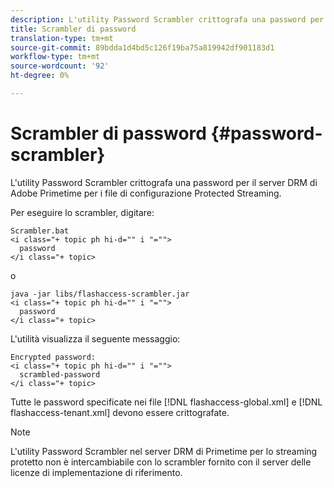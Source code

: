 ```yaml
---
description: L'utility Password Scrambler crittografa una password per il server DRM di Adobe Primetime per i file di configurazione Protected Streaming.
title: Scrambler di password
translation-type: tm+mt
source-git-commit: 89bdda1d4bd5c126f19ba75a819942df901183d1
workflow-type: tm+mt
source-wordcount: '92'
ht-degree: 0%

---
```



# Scrambler di password {#password-scrambler}

L&#39;utility Password Scrambler crittografa una password per il server DRM di Adobe Primetime per i file di configurazione Protected Streaming.

Per eseguire lo scrambler, digitare:

```
Scrambler.bat  
<i class="+ topic ph hi-d="" i "="">
  password 
</i class="+ topic>
```

o

```
java -jar libs/flashaccess-scrambler.jar  
<i class="+ topic ph hi-d="" i "="">
  password  
</i class="+ topic>
```

L&#39;utilità visualizza il seguente messaggio:

```
Encrypted password:  
<i class="+ topic ph hi-d="" i "="">
  scrambled-password 
</i class="+ topic>
```

Tutte le password specificate nei file [!DNL flashaccess-global.xml] e [!DNL flashaccess-tenant.xml] devono essere crittografate.

>[!NOTE]
>
>L&#39;utility Password Scrambler nel server DRM di Primetime per lo streaming protetto non è intercambiabile con lo scrambler fornito con il server delle licenze di implementazione di riferimento.